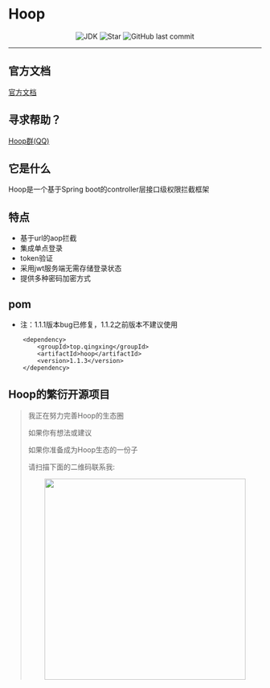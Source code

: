 # Hoop

<p align="center">
<img alt="JDK" src="https://img.shields.io/badge/JDK-1.8-yellow.svg?style=flat-square"/>
<img alt="Star" src="https://img.shields.io/github/stars/ChangZou/hoop?style=flat-square">
<img alt="GitHub last commit" src="https://img.shields.io/github/license/ChangZou/hoop?style=flat-square">
</p>

------
## 官方文档
<a target="_blank" href="https://hoop.qingxing.top"><span>官方文档</span></a> 
## 寻求帮助？

<a target="_blank" href="//shang.qq.com/wpa/qunwpa?idkey=80940ca7549fe64402524f9376a881777f3cf1e3f9eee7bd426bc2febca3d050"><span>Hoop群(QQ)</span></a> 

## 它是什么
Hoop是一个基于Spring boot的controller层接口级权限拦截框架 
## 特点
- 基于url的aop拦截
- 集成单点登录
- token验证
- 采用jwt服务端无需存储登录状态
- 提供多种密码加密方式
## pom
- 注：1.1.1版本bug已修复，1.1.2之前版本不建议使用
```text
    <dependency>
        <groupId>top.qingxing</groupId>
        <artifactId>hoop</artifactId>
        <version>1.1.3</version>
    </dependency>
```
## Hoop的繁衍开源项目

> 我正在努力完善Hoop的生态圈
>
> 如果你有想法或建议
>
> 如果你准备成为Hoop生态的一份子
>
> 请扫描下面的二维码联系我:
>
> <div align="center"><img width=400  heght=400 src="https://hoop.qingxing.top/img/wx.png"/><div>
